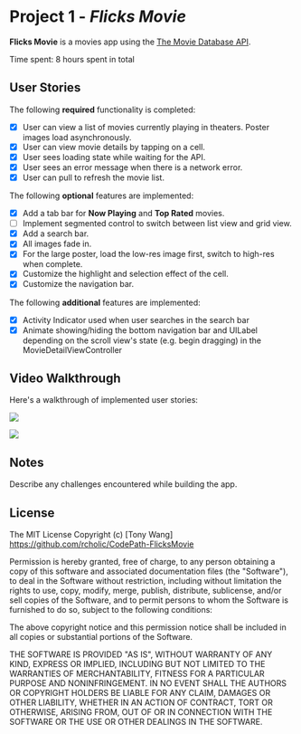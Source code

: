 # Project 1 - *Flicks Movie*

**Flicks Movie** is a movies app using the [The Movie Database API](http://docs.themoviedb.apiary.io/#).

Time spent: 8 hours spent in total

## User Stories

The following **required** functionality is completed:

- [x] User can view a list of movies currently playing in theaters. Poster images load asynchronously.
- [x] User can view movie details by tapping on a cell.
- [x] User sees loading state while waiting for the API.
- [x] User sees an error message when there is a network error.
- [x] User can pull to refresh the movie list.

The following **optional** features are implemented:

- [x] Add a tab bar for **Now Playing** and **Top Rated** movies.
- [ ] Implement segmented control to switch between list view and grid view.
- [x] Add a search bar.
- [x] All images fade in.
- [x] For the large poster, load the low-res image first, switch to high-res when complete.
- [x] Customize the highlight and selection effect of the cell.
- [x] Customize the navigation bar.

The following **additional** features are implemented:

- [x] Activity Indicator used when user searches in the search bar
- [x] Animate showing/hiding the bottom navigation bar and UILabel depending on the scroll view's state (e.g. begin dragging) in the MovieDetailViewController

## Video Walkthrough

Here's a walkthrough of implemented user stories:
<!-- ![](https://media.giphy.com/media/3oKIP7hu9IbtR3crni/giphy.gif)

![](https://media.giphy.com/media/l0IynChAHsS2M8gIo/giphy.gif) -->

![](./screencast/screen1.gif)

![](./screencast/screen2.gif)

## Notes

Describe any challenges encountered while building the app.

## License

The MIT License
Copyright (c) [Tony Wang] https://github.com/rcholic/CodePath-FlicksMovie

Permission is hereby granted, free of charge, to any person obtaining a copy
of this software and associated documentation files (the "Software"), to deal
in the Software without restriction, including without limitation the rights
to use, copy, modify, merge, publish, distribute, sublicense, and/or sell
copies of the Software, and to permit persons to whom the Software is
furnished to do so, subject to the following conditions:

The above copyright notice and this permission notice shall be included in
all copies or substantial portions of the Software.

THE SOFTWARE IS PROVIDED "AS IS", WITHOUT WARRANTY OF ANY KIND, EXPRESS OR
IMPLIED, INCLUDING BUT NOT LIMITED TO THE WARRANTIES OF MERCHANTABILITY,
FITNESS FOR A PARTICULAR PURPOSE AND NONINFRINGEMENT. IN NO EVENT SHALL THE
AUTHORS OR COPYRIGHT HOLDERS BE LIABLE FOR ANY CLAIM, DAMAGES OR OTHER
LIABILITY, WHETHER IN AN ACTION OF CONTRACT, TORT OR OTHERWISE, ARISING FROM,
OUT OF OR IN CONNECTION WITH THE SOFTWARE OR THE USE OR OTHER DEALINGS IN
THE SOFTWARE.
